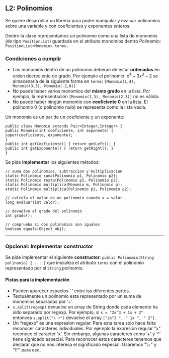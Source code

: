 ## L2: Polinomios

Se quiere desarrollar un librería para poder manipular y evaluar polinomios sobre una variable y con coeficientes y exponentes enteros.

Dentro la clase representamos un polinomio como una lista de monomios (de tipo `PositionList`) guardada en el atributo monomios dentro Polinomio:
`PositionList<Monomio> terms;`

### Condiciones a cumplir
- Los monomios dentro de un polinomio deberan de estar **ordenados** en orden decreciente de grado. Por ejemplo el polinomio: $x^4 + 3x ^3 - 2$ se almacenaría de la siguiente forma en `terms`:
`[Monomio(1,4), Monomio(3,3), Monomio(-2,0)]`
-  No puede haber varios monomios del **mismo grado** en la lista. Por ejemplo, la representación `[Monomio(1,3), Monomio(2,3)]` no es válida.
- No puede haber ningún monomio con **coeficiente 0** en la lista. El polinomio 0 (o polinomio nulo) se representa como la lista vacía.


Un monomio es un par de un coeficiente y un exponente:

~~~
public class Monomio extends Pair<Integer,Integer> {
public Monomio(int coeficiente, int exponente) {
super(coeficiente, exponente);
}
public int getCoeficiente() { return getLeft(); }
public int getExponente() { return getRight(); }
}
~~~

Se pide **implementar** los siguientes métodos:

~~~
// suma dos polinomios, subtraccion y multiplicacion
static Polinomio suma(Polinomio p1, Polinomio p2);
static Polinomio resta(Polinomio p1, Polinomio p2);
static Polinomio multiplica(Monomio m, Polinomio p);
static Polinomio multiplica(Polinomio p1, Polinomio p2);

// calcula el valor de un polinomio cuando x = valor
long evaluar(int valor);

// devuelve el grado del polinomio
int grado();

// comprueba si dos polinomios son iguales
boolean equals(Object obj);
~~~

---
### Opcional: Implementar constructor

Se pide implementar el siguiente **constructor**: 
`public Polinomio(String polinomio) { ... }` que inicializa el atributo `terms` con el polinomio representado por el `String` polinomio.

#### Pistas para la implementación 
- Pueden aparecer espacios ’ ’ entre las diferentes partes.
- Textualmente un polinomio esta representado por un suma de monomios separados por ’+’.
- `s.split(regexp)` devuelve un array de String donde cada elemento ha sido separado por regexp. Por ejemplo, si `s = "2x^3 + 1x + 2"` entonces `s.split("\ +")` devuelve el array `["2x^3 ", " 1x ", " 2"]`.
- Un “regexp” es una expresion regular. Para esta tarea solo hace falta reconocer caracteres individuales. Por ejemplo la expresion regular "x" reconoce el caracter ’x’. Sin embargo, algunas caracteres como ’+’ y ’^’ tiene signicado especial. Para reconocer estos caracteres tenemos que declarar que no nos interesa el significado especial. Usaremos "\\+" y "\\^" para eso.
